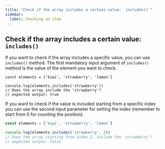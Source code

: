 ```yaml
---
title: "Check if the array includes a certain value: `includes()`"
sidebar:
  label: Checking an item
---
```


## Check if the array includes a certain value: `includes()`

If you want to check if the array includes a specific value, you can use `includes()` method. The first mandatory input argument of `includes()` method is the value of the element you want to check.

```javascritpt
const elements = ['kiwi', 'strawberry', 'lemon']

console.log(elements.includes('strawberry'))
// Does the array include the 'strawberry'?
// expected output: true
```

If you want to check if the value is included starting from a specific index you can use the second input parameter for setting the index (remember to start from 0 for counting the position).

```javascript
const elements = ['kiwi', 'strawberry', 'lemon']

console.log(elements.includes('strawberry', 2))
// Does the array starting from index 2, include the 'strawberry'?
// expected output: false
```
